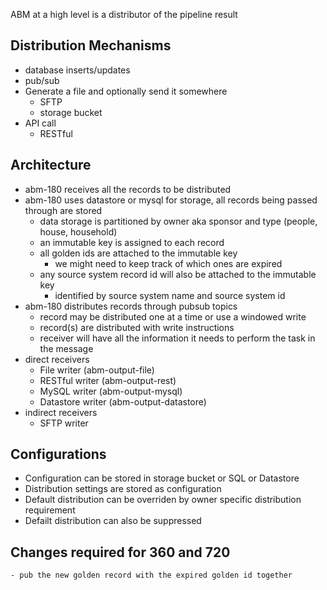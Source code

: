 ABM at a high level is a distributor of the pipeline result

## Distribution Mechanisms ##
- database inserts/updates
- pub/sub
- Generate a file and optionally send it somewhere
    - SFTP
    - storage bucket
- API call
    - RESTful

## Architecture ##
- abm-180 receives all the records to be distributed
- abm-180 uses datastore or mysql for storage, all records being passed through are stored 
    - data storage is partitioned by owner aka sponsor and type (people, house, household)
    - an immutable key is assigned to each record
    - all golden ids are attached to the immutable key
        - we might need to keep track of which ones are expired
    - any source system record id will also be attached to the immutable key
        - identified by source system name and source system id
- abm-180 distributes records through pubsub topics
    - record may be distributed one at a time or use a windowed write
    - record(s) are distributed with write instructions
    - receiver will have all the information it needs to perform the task in the message
- direct receivers
    - File writer (abm-output-file)
    - RESTful writer (abm-output-rest)
    - MySQL writer (abm-output-mysql)
    - Datastore writer (abm-output-datastore)
- indirect receivers
    - SFTP writer

## Configurations ##
- Configuration can be stored in storage bucket or SQL or Datastore
- Distribution settings are stored as configuration
- Default distribution can be overriden by owner specific distribution requirement
- Defailt distribution can also be suppressed


## Changes required for 360 and 720
    - pub the new golden record with the expired golden id together